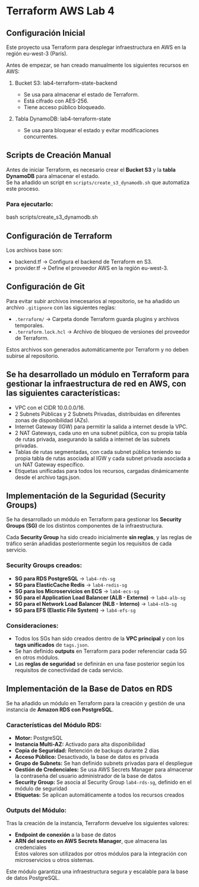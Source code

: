 # Terraform AWS Lab 4

## Configuración Inicial

Este proyecto usa Terraform para desplegar infraestructura en AWS en la región eu-west-3 (París).

Antes de empezar, se han creado manualmente los siguientes recursos en AWS:

1. Bucket S3: lab4-terraform-state-backend  
   - Se usa para almacenar el estado de Terraform.  
   - Está cifrado con AES-256.  
   - Tiene acceso público bloqueado.  

2. Tabla DynamoDB: lab4-terraform-state  
   - Se usa para bloquear el estado y evitar modificaciones concurrentes.  

## Scripts de Creación Manual

Antes de iniciar Terraform, es necesario crear el **Bucket S3** y la **tabla DynamoDB** para almacenar el estado.  
Se ha añadido un script en `scripts/create_s3_dynamodb.sh` que automatiza este proceso.

### Para ejecutarlo:

bash scripts/create_s3_dynamodb.sh


## Configuración de Terraform

Los archivos base son:
- backend.tf → Configura el backend de Terraform en S3.  
- provider.tf → Define el proveedor AWS en la región eu-west-3.  

## Configuración de Git

Para evitar subir archivos innecesarios al repositorio, se ha añadido un archivo `.gitignore` con las siguientes reglas:

- `.terraform/` → Carpeta donde Terraform guarda plugins y archivos temporales.  
- `.terraform.lock.hcl` → Archivo de bloqueo de versiones del proveedor de Terraform.  

Estos archivos son generados automáticamente por Terraform y no deben subirse al repositorio.  

## Se ha desarrollado un módulo en Terraform para gestionar la infraestructura de red en AWS, con las siguientes características:

- VPC con el CIDR 10.0.0.0/16.
- 2 Subnets Públicas y 2 Subnets Privadas, distribuidas en diferentes zonas de disponibilidad (AZs).
- Internet Gateway (IGW) para permitir la salida a internet desde la VPC.
- 2 NAT Gateways, cada uno en una subnet pública, con su propia tabla de rutas privada, asegurando la salida a internet de las subnets privadas.
- Tablas de rutas segmentadas, con cada subnet pública teniendo su propia tabla de rutas asociada al IGW y cada subnet privada asociada a un NAT Gateway específico.
- Etiquetas unificadas para todos los recursos, cargadas dinámicamente desde el archivo tags.json.

## Implementación de la Seguridad (Security Groups)

Se ha desarrollado un módulo en Terraform para gestionar los **Security Groups (SG)** de los distintos componentes de la infraestructura.

Cada **Security Group** ha sido creado inicialmente **sin reglas**, y las reglas de tráfico serán añadidas posteriormente según los requisitos de cada servicio.

###  **Security Groups creados:**
- **SG para RDS PostgreSQL** → `lab4-rds-sg`
- **SG para ElasticCache Redis** → `lab4-redis-sg`
- **SG para los Microservicios en ECS** → `lab4-ecs-sg`
- **SG para el Application Load Balancer (ALB - Externo)** → `lab4-alb-sg`
- **SG para el Network Load Balancer (NLB - Interno)** → `lab4-nlb-sg`
- **SG para EFS (Elastic File System)** → `lab4-efs-sg`

###  **Consideraciones:**
- Todos los SGs han sido creados dentro de la **VPC principal** y con los **tags unificados** de `tags.json`.  
- Se han definido **outputs** en Terraform para poder referenciar cada SG en otros módulos.
- Las **reglas de seguridad** se definirán en una fase posterior según los requisitos de conectividad de cada servicio.

## Implementación de la Base de Datos en RDS

Se ha añadido un módulo en Terraform para la creación y gestión de una instancia de **Amazon RDS con PostgreSQL**.  

### Características del Módulo RDS:
- **Motor:** PostgreSQL  
- **Instancia Multi-AZ:** Activado para alta disponibilidad  
- **Copia de Seguridad:** Retención de backups durante 2 días  
- **Acceso Público:** Desactivado, la base de datos es privada  
- **Grupo de Subnets:** Se han definido subnets privadas para el despliegue  
- **Gestión de Credenciales:** Se usa AWS Secrets Manager para almacenar la contraseña del usuario administrador de la base de datos  
- **Security Group:** Se asocia al Security Group `lab4-rds-sg`, definido en el módulo de seguridad  
- **Etiquetas:** Se aplican automáticamente a todos los recursos creados  

### Outputs del Módulo:
Tras la creación de la instancia, Terraform devuelve los siguientes valores:
- **Endpoint de conexión** a la base de datos  
- **ARN del secreto en AWS Secrets Manager**, que almacena las credenciales  
Estos valores son utilizados por otros módulos para la integración con microservicios u otros sistemas.  

Este módulo garantiza una infraestructura segura y escalable para la base de datos PostgreSQL.  
